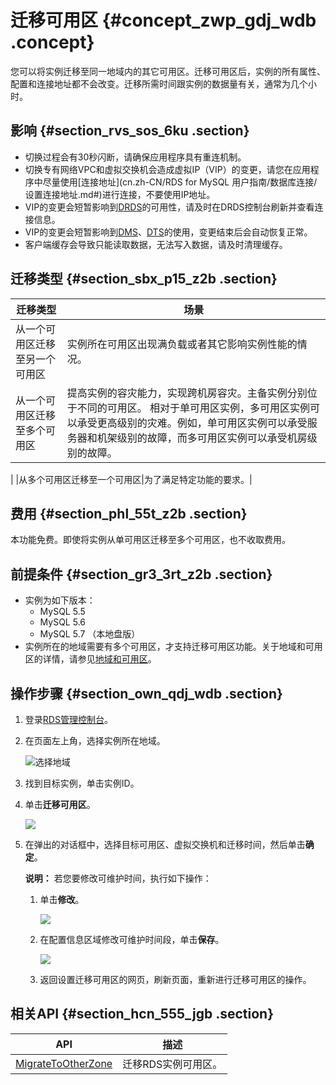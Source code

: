 # 迁移可用区 {#concept_zwp_gdj_wdb .concept}

您可以将实例迁移至同一地域内的其它可用区。迁移可用区后，实例的所有属性、配置和连接地址都不会改变。迁移所需时间跟实例的数据量有关，通常为几个小时。

## 影响 {#section_rvs_sos_6ku .section}

-   切换过程会有30秒闪断，请确保应用程序具有重连机制。
-   切换专有网络VPC和虚拟交换机会造成虚拟IP（VIP）的变更，请您在应用程序中尽量使用[连接地址](cn.zh-CN/RDS for MySQL 用户指南/数据库连接/设置连接地址.md#)进行连接，不要使用IP地址。
-   VIP的变更会短暂影响到[DRDS](https://help.aliyun.com/document_detail/117729.html)的可用性，请及时在DRDS控制台刷新并查看连接信息。
-   VIP的变更会短暂影响到[DMS](https://help.aliyun.com/document_detail/47550.html)、[DTS](https://help.aliyun.com/document_detail/26592.html)的使用，变更结束后会自动恢复正常。
-   客户端缓存会导致只能读取数据，无法写入数据，请及时清理缓存。

## 迁移类型 {#section_sbx_p15_z2b .section}

|迁移类型|场景|
|----|--|
|从一个可用区迁移至另一个可用区|实例所在可用区出现满负载或者其它影响实例性能的情况。|
|从一个可用区迁移至多个可用区|提高实例的容灾能力，实现跨机房容灾。主备实例分别位于不同的可用区。 相对于单可用区实例，多可用区实例可以承受更高级别的灾难。例如，单可用区实例可以承受服务器和机架级别的故障，而多可用区实例可以承受机房级别的故障。

 |
|从多个可用区迁移至一个可用区|为了满足特定功能的要求。|

## 费用 {#section_phl_55t_z2b .section}

本功能免费。即使将实例从单可用区迁移至多个可用区，也不收取费用。

## 前提条件 {#section_gr3_3rt_z2b .section}

-   实例为如下版本：
    -   MySQL 5.5
    -   MySQL 5.6
    -   MySQL 5.7 （本地盘版）
-   实例所在的地域需要有多个可用区，才支持迁移可用区功能。关于地域和可用区的详情，请参见[地域和可用区](https://help.aliyun.com/document_detail/40654.html)。

## 操作步骤 {#section_own_qdj_wdb .section}

1.  登录[RDS管理控制台](https://rds.console.aliyun.com/)。
2.  在页面左上角，选择实例所在地域。

    ![选择地域](http://static-aliyun-doc.oss-cn-hangzhou.aliyuncs.com/assets/img/7814/156809777636543_zh-CN.png)

3.  找到目标实例，单击实例ID。
4.  单击**迁移可用区**。

    ![](http://static-aliyun-doc.oss-cn-hangzhou.aliyuncs.com/assets/img/7884/15680977763015_zh-CN.png)

5.  在弹出的对话框中，选择目标可用区、虚拟交换机和迁移时间，然后单击**确定**。

    **说明：** 若您要修改可维护时间，执行如下操作：

    1.  单击**修改**。

        ![](http://static-aliyun-doc.oss-cn-hangzhou.aliyuncs.com/assets/img/7884/15680977763017_zh-CN.png)

    2.  在配置信息区域修改可维护时间段，单击**保存**。

        ![](http://static-aliyun-doc.oss-cn-hangzhou.aliyuncs.com/assets/img/7884/156809777621079_zh-CN.png)

    3.  返回设置迁移可用区的网页，刷新页面，重新进行迁移可用区的操作。

## 相关API {#section_hcn_555_jgb .section}

|API|描述|
|---|--|
|[MigrateToOtherZone](../cn.zh-CN/API参考/实例管理/MigrateToOtherZone.md#)|迁移RDS实例可用区。|

